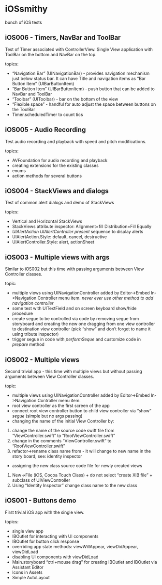 # iOSsmithy
bunch of iOS tests

## iOS006 - Timers, NavBar and ToolBar
Test of Timer associated with ControllerView. Single View application with ToolBar on the bottom and NavBar on the top.

topics:
 - “Navigation Bar” (UINavigationBar) - provides navigation mechanism just below status bar. It can have Title and navigation items as “Bar Button Item” (UIBarButtonItem)
 - “Bar Button Item” (UIBarButtonItem) - push button that can be added to NavBar and ToolBar
 - “Toolbar” (UIToolbar) - bar on the bottom of the view
 - “Flexible space” - handful for auto adjust the space between buttons on the ToolBar
 - Timer.scheduledTimer to count tics 

## iOS005 - Audio Recording
Test audio recording and playback with speed and pitch modifications. 

topics:
- AVFoundation for audio recording and playback
- creating extensions for the existing classes
- enums 
- action methods for several buttons

## iOS004 - StackViews and dialogs
Test of common alert dialogs and demo of StackViews

topics:
- Vertical and Horizontal StackViews
- StackViews attribute inspector: Alignment=fill Distribution=Fill Equally
- _UIAlertAction_ _UIAlertController_ _present_ sequence to display alerts
- UIAlertAction.Style: default, cancel, destructive
- UIAlertController.Style: alert, actionSheet


## iOS003 - Multiple views with args
Similar to iOS002 but this time with passing arguments between View Controller classes.

topic:
- multiple views using UINavigationController added by Editor->Embed In->Navigation Controller menu item. *never ever use other method to add navigation controller*
- some test with UITextField and on screen keyboard show/hide procedure
- create segue to be controlled via code by removing segue from storyboard and creating the new one dragging from one view controller to destination view controller (pick “show” and don’t forget to name it using tribute inspector)
- trigger segue in code with *performSeque* and customize code in *prepare* method

## iOS002 - Multiple views
Second trivial app - this time with multiple views but without passing arguments between View Controller classes.

topic:
- multiple views using UINavigationController added by Editor->Embed In->Navigation Controller menu item.
- root view controller as the first screen of the app
- connect root view controller button to child view controller via “show” _segue_ (simple but no args passing)
- changing the name of the initial View Controller by:
 1. change the name of the source code swift file from “ViewController.swift” to “RootViewController.swift”
 2. change in the comments “ViewController.swift” to “RootViewController.swift”
 3. refactor->rename class name from - it will change to new name in the story board, see: identity inspector
- assigning the new class source code file for newly created views
 1. New->File (iOS, Cocoa Touch Class) + do not select “create XIB file” + subclass of UIViewController
 2. Using “Identity Inspector” change class name to the new class

## iOS001 - Buttons demo
First trivial iOS app with the single view.

topics:
- single view app
- IBOutlet for interacting with UI components
- IBOutlet for button click response
- overriding app state methods: viewWillAppear, viewDidAppear, viewDidLoad
- disabling UI components with viewDidLoad
- Main.storyboard “ctrl+mouse drag” for creating IBOutlet and IBOutlet via Assistant Editor 
- Icons in Assets
- Simple AutoLayout

